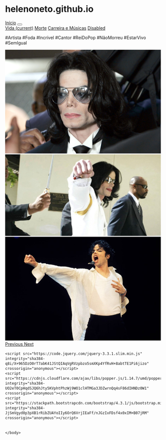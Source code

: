 # helenoneto.github.io

<!DOCTYPE html>
<html lang="en">
    <head>
        <title></title>
        <meta charset="UTF-8">
        <meta name="viewport" content="width=device-width, initial-scale=1">
        <link rel="stylesheet" href="https://stackpath.bootstrapcdn.com/bootstrap/4.3.1/css/bootstrap.min.css" integrity="sha384-ggOyR0iXCbMQv3Xipma34MD+dH/1fQ784/j6cY/iJTQUOhcWr7x9JvoRxT2MZw1T" crossorigin="anonymous">
    </head>
    <body>
        <nav class="navbar navbar-expand-lg navbar-light bg-light">
  <a class="navbar-brand" href="#">Início</a>
  <button class="navbar-toggler" type="button" data-toggle="collapse" data-target="#navbarNavAltMarkup" aria-controls="navbarNavAltMarkup" aria-expanded="false" aria-label="Toggle navigation">
    <span class="navbar-toggler-icon"></span>
  </button>
  <div class="collapse navbar-collapse" id="navbarNavAltMarkup">
    <div class="navbar-nav">
      <a class="nav-item nav-link active" href="file:///D:/Heleno%20Neto/vida.html">Vida <span class="sr-only">(current)</span></a>
      <a class="nav-item nav-link" href="file:///D:/Heleno%20Neto/morte.html">Morte</a>
      <a class="nav-item nav-link" href="file:///D:/Heleno%20Neto/carreira.html">Carreira e Músicas</a>
      <a class="nav-item nav-link disabled" href="#" tabindex="-1" aria-disabled="true">Disabled</a>
    </div>
  </div>
</nav>

<span class="badge badge-primary">#Artista</span>
<span class="badge badge-secondary">#Foda</span>
<span class="badge badge-success">#Incrível</span>
<span class="badge badge-danger">#Cantor</span>
<span class="badge badge-warning">#ReiDoPop</span>
<span class="badge badge-info">#NãoMorreu</span>
<span class="badge badge-light">#EstarVivo</span>
<span class="badge badge-dark">#SemIgual</span>

<div id="carouselExampleControls" class="carousel slide" data-ride="carousel">
  <div class="carousel-inner">
    <div class="carousel-item active">
      <img src="imagens/Michaell.jpg" class="d-block w-100" alt="...">
    </div>
    <div class="carousel-item">
      <img src="imagens/Guardas.jpeg" class="d-block w-100" alt="...">
    </div>
    <div class="carousel-item">
      <img src="imagens/cantar.jpg" class="d-block w-100" alt="...">
    </div>
  </div>
  <a class="carousel-control-prev" href="#carouselExampleControls" role="button" data-slide="prev">
    <span class="carousel-control-prev-icon" aria-hidden="true"></span>
    <span class="sr-only">Previous</span>
  </a>
  <a class="carousel-control-next" href="#carouselExampleControls" role="button" data-slide="next">
    <span class="carousel-control-next-icon" aria-hidden="true"></span>
    <span class="sr-only">Next</span>
  </a>
</div>

    <script src="https://code.jquery.com/jquery-3.3.1.slim.min.js" integrity="sha384-q8i/X+965DzO0rT7abK41JStQIAqVgRVzpbzo5smXKp4YfRvH+8abtTE1Pi6jizo" crossorigin="anonymous"></script>
    <script src="https://cdnjs.cloudflare.com/ajax/libs/popper.js/1.14.7/umd/popper.min.js" integrity="sha384-UO2eT0CpHqdSJQ6hJty5KVphtPhzWj9WO1clHTMGa3JDZwrnQq4sF86dIHNDz0W1" crossorigin="anonymous"></script>
    <script src="https://stackpath.bootstrapcdn.com/bootstrap/4.3.1/js/bootstrap.min.js" integrity="sha384-JjSmVgyd0p3pXB1rRibZUAYoIIy6OrQ6VrjIEaFf/nJGzIxFDsf4x0xIM+B07jRM" crossorigin="anonymous"></script>
    
    
    </body>
</html>
